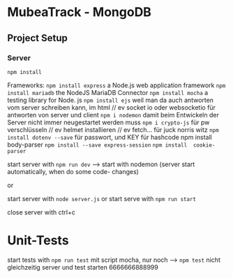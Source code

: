 # MubeaTrack - MongoDB

## Project Setup
### Server
```
npm install
```

Frameworks:
`npm install express` a Node.js web application framework
`npm install mariadb` the NodeJS MariaDB Connector
`npm install mocha` a testing library for Node. js
`npm install ejs`  weil man da auch antworten vom server schreiben kann, im html
// ev socket io oder websocketio für antworten von server und client
`npm i nodemon` damit beim Entwickeln der Server nicht immer neugestartet werden muss
`npm i crypto-js` für pw verschlüsseln
// ev helmet installieren
// ev fetch... für juck norris witz
`npm install dotenv --save` für passwort, und KEY für hashcode
npm install body-parser
`npm install --save express-session`
`npm install  cookie-parser`

start server with `npm run dev` --> start with nodemon (server start automatically, when do some code- changes)

or

start server with `node server.js`
or
start serve with `npm run start`

close server with ctrl+c



# Unit-Tests
start tests with `npm run test`
mit script mocha, nur noch --> `npm test`
nicht gleichzeitig server und test starten 6666666888999